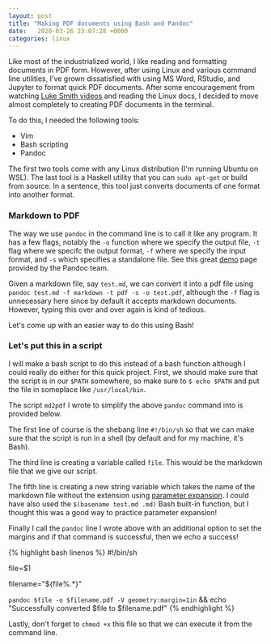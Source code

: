 ```yaml
---
layout: post
title: "Making PDF documents using Bash and Pandoc"
date:   2020-03-26 23:07:28 +0000
categories: linux
---
```


Like most of the industrialized world, I like reading and formatting documents in PDF form.
However, after using Linux and various command line utilities, I've grown dissatisfied with using MS Word, RStudio, and Jupyter to format quick PDF documents.
After some encouragement from watching [Luke Smith videos](https://www.youtube.com/c/lukesmithxyz) and reading the Linux docs, I decided to move almost completely to creating PDF documents in the terminal.

To do this, I needed the following tools:

+ Vim
+ Bash scripting
+ Pandoc

The first two tools come with any Linux distribution (I'm running Ubuntu on WSL).
The last tool is a Haskell utility that you can `sudo apt-get` or build from source.
In a sentence, this tool just converts documents of one format into another format.

### Markdown to PDF

The way we use `pandoc` in the command line is to call it like any program.
It has a few flags, notably the `-o` function where we specify the output file, `-t` flag where we specifc the output format, `-f` where we specify the input format, and `-s` which specifies a standalone file.
See this great [demo](https://pandoc.org/demos.html) page provided by the Pandoc team.

Given a markdown file, say `test.md`, we can convert it into a pdf file using `pandoc test.md -f markdown -t pdf -s -o test.pdf`, although the `-f` flag is unnecessary here since by default it accepts markdown documents.
However, typing this over and over again is kind of tedious.

Let's come up with an easier way to do this using Bash!

### Let's put this in a script

I will make a bash script to do this instead of a bash function although I could really do either for this quick project.
First, we should make sure that the script is in our `$PATH` somewhere, so make sure to `$ echo $PATH` and put the file in someplace like `/usr/local/bin`.

The script `md2pdf` I wrote to simplify the above `pandoc` command into is provided below.

The first line of course is the shebang line `#!/bin/sh` so that we can make sure that the script is run in a shell (by default and for my machine, it's Bash).

The third line is creating a variable called `file`.
This would be the markdown file that we give our script.

The fifth line is creating a new string variable which takes the name of the markdown file without the extension using [parameter expansion](https://www.gnu.org/software/bash/manual/html_node/Shell-Parameter-Expansion.html#Shell-Parameter-Expansion).
I could have also used the `$(basename test.md .md)` Bash built-in function, but I thought this was a good way to practice parameter expansion!

Finally I call the `pandoc` line I wrote above with an additional option to set the margins and if that command is successful, then we echo a success!

{% highlight bash linenos %}
#!/bin/sh

file=$1

filename="${file%.*}"

`pandoc $file -o $filename.pdf -V geometry:margin=1in` && echo "Successfully converted $file to $filename.pdf"
{% endhighlight %}

Lastly, don't forget to `chmod +x` this file so that we can execute it from the command line.
